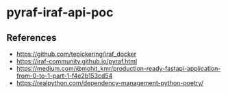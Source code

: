 # pyraf-iraf-api-poc


## References

- https://github.com/tepickering/iraf_docker
- https://iraf-community.github.io/pyraf.html
- https://medium.com/@mohit_kmr/production-ready-fastapi-application-from-0-to-1-part-1-f4e2b153cd54
- https://realpython.com/dependency-management-python-poetry/

